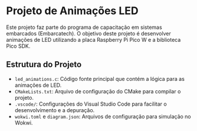 # Projeto de Animações LED

Este projeto faz parte do programa de capacitação em sistemas embarcados (Embarcatech). O objetivo deste projeto é desenvolver animações de LED utilizando a placa Raspberry Pi Pico W e a biblioteca Pico SDK.

## Estrutura do Projeto

- `led_animations.c`: Código fonte principal que contém a lógica para as animações de LED.
- `CMakeLists.txt`: Arquivo de configuração do CMake para compilar o projeto.
- `.vscode/`: Configurações do Visual Studio Code para facilitar o desenvolvimento e a depuração.
- `wokwi.toml` e `diagram.json`: Arquivos de configuração para simulação no Wokwi.